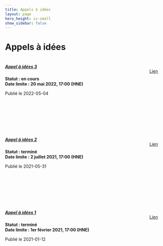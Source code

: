 ```yaml
---
title: Appels à idées
layout: page
hero_height: is-small
show_sidebar: false
---
```


# Appels à idées


<div class="card">
    <div class="card-content" style="margin-bottom: 6em; overflow: hidden">
        <div style="float: left">
            <a href="/appels/appel-3?"><h5>Appel à idées 3</h5></a>
            <p>
                <b>Statut : en cours<br/> Date limite : 20 mai 2022, 17:00 (HNE)</b>
            </p>
            <p>Publié le 2022-05-04</p>
        </div>
        <div style="float: right; margin-top: 2.5em">
            <a href="/appels/appel-3?" class="button">Lien</a>
        </div>
        <br>
    </div>
</div>

<br>

<div class="card">
    <div class="card-content" style="margin-bottom: 6em; overflow: hidden">
        <div style="float: left">
            <a href="/appels/appel-2?"><h5>Appel à idées 2</h5></a>
            <p>
                <b>Statut : terminé<br/> Date limite : 2 juillet 2021, 17:00 (HNE)</b>
            </p>
            <p>Publié le 2021-05-31</p>
        </div>
        <div style="float: right; margin-top: 2.5em">
            <a href="/appels/appel-2?" class="button">Lien</a>
        </div>
        <br>
    </div>
</div>

<br>

<div class="card">
    <div class="card-content" style="margin-bottom: 6em; overflow: hidden">
        <div style="float: left">
            <a href="/appels/appel-1?"><h5>Appel à idées 1</h5></a>
            <p>
                <b>Statut : terminé<br/> Date limite : 1er février 2021, 17:00 (HNE)</b>
            </p>
            <p>Publié le 2021-01-12</p>
        </div>
        <div style="float: right; margin-top: 2.5em">
            <a href="/appels/appel-1?" class="button">Lien</a>
        </div>
        <br>
    </div>
</div>
